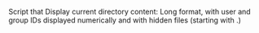 Script that Display current directory content: Long format, with user and group IDs displayed numerically and with hidden files (starting with .)
